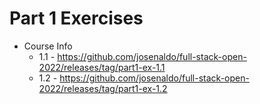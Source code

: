 # Part 1 Exercises

- Course Info
  - 1.1 - <https://github.com/josenaldo/full-stack-open-2022/releases/tag/part1-ex-1.1>
  - 1.2 - <https://github.com/josenaldo/full-stack-open-2022/releases/tag/part1-ex-1.2>
